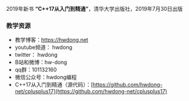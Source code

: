 2019年新书 **“C++17从入门到精通”**，清华大学出版社，2019年7月30日出版

### 教学资源

- 教学博客：https://hwdong.net
- youtube频道： hwdong
-  twitter： hwdong
- B站和微博：hw-dong
- qq群：101132160
- 微信公众号：hwdong编程
- C++17从入门到精通（源代码）：[https://github.com/hwdong-net/cplusplus17](https://github.com/hwdong-net/cplusplus17)

